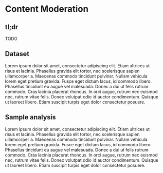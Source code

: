 # Content Moderation

<DemoLayout curDataset="Content Moderation" />

## tl;dr
TODO

## Dataset
Lorem ipsum dolor sit amet, consectetur adipiscing elit. Etiam ultrices ut risus et lacinia. Phasellus gravida elit tortor, nec scelerisque sapien ullamcorper a. Maecenas commodo tincidunt pulvinar. Nullam vehicula lorem eget pretium gravida. Fusce eget dictum lacus, id commodo libero. Phasellus tincidunt eu augue vel malesuada. Donec a dui ut felis rutrum commodo. Cras lacinia placerat rhoncus. In orci augue, rutrum nec euismod nec, rutrum vitae felis. Donec volutpat odio id auctor condimentum. Quisque ut laoreet libero. Etiam suscipit turpis eget dolor consectetur posuere.

## Sample analysis
Lorem ipsum dolor sit amet, consectetur adipiscing elit. Etiam ultrices ut risus et lacinia. Phasellus gravida elit tortor, nec scelerisque sapien ullamcorper a. Maecenas commodo tincidunt pulvinar. Nullam vehicula lorem eget pretium gravida. Fusce eget dictum lacus, id commodo libero. Phasellus tincidunt eu augue vel malesuada. Donec a dui ut felis rutrum commodo. Cras lacinia placerat rhoncus. In orci augue, rutrum nec euismod nec, rutrum vitae felis. Donec volutpat odio id auctor condimentum. Quisque ut laoreet libero. Etiam suscipit turpis eget dolor consectetur posuere.
